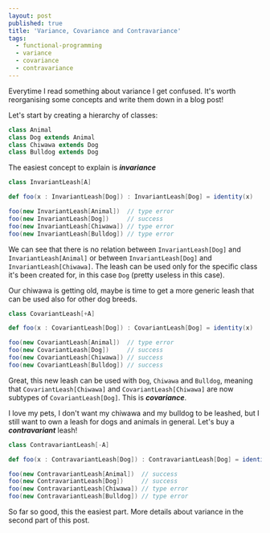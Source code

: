 ```yaml
---
layout: post
published: true
title: 'Variance, Covariance and Contravariance'
tags:
  - functional-programming
  - variance
  - covariance
  - contravariance
---
```


Everytime I read something about variance I get confused. It's worth reorganising some concepts and write them down in a blog post!

Let's start by creating a hierarchy of classes:

```scala
class Animal
class Dog extends Animal
class Chiwawa extends Dog
class Bulldog extends Dog
```

The easiest concept to explain is ***invariance***

```scala
class InvariantLeash[A]

def foo(x : InvariantLeash[Dog]) : InvariantLeash[Dog] = identity(x)

foo(new InvariantLeash[Animal])  // type error
foo(new InvariantLeash[Dog]) 	 // success
foo(new InvariantLeash[Chiwawa]) // type error
foo(new InvariantLeash[Bulldog]) // type error
```

We can see that there is no relation between `InvariantLeash[Dog]` and `InvariantLeash[Animal]` or between `InvariantLeash[Dog]` and `InvariantLeash[Chiwawa]`.
The leash can be used only for the specific class it's been created for, in this case `Dog` (pretty useless in this case).

Our chiwawa is getting old, maybe is time to get a more generic leash that can be used also for other dog breeds.

```scala
class CovariantLeash[+A]

def foo(x : CovariantLeash[Dog]) : CovariantLeash[Dog] = identity(x)

foo(new CovariantLeash[Animal])  // type error
foo(new CovariantLeash[Dog])     // success
foo(new CovariantLeash[Chiwawa]) // success
foo(new CovariantLeash[Bulldog]) // success
```

Great, this new leash can be used with `Dog`, `Chiwawa` and `Bulldog`, meaning that 
`CovariantLeash[Chiwawa]` and `CovariantLeash[Chiwawa]` are now subtypes of `CovariantLeash[Dog]`.
This is ***covariance***.


I love my pets, I don't want my chiwawa and my bulldog to be leashed, but I still want to own a leash for dogs and animals in general. Let's buy a ***contravariant*** leash!

```scala
class ContravariantLeash[-A]

def foo(x : ContravariantLeash[Dog]) : ContravariantLeash[Dog] = identity(x)

foo(new ContravariantLeash[Animal])  // success
foo(new ContravariantLeash[Dog])     // success
foo(new ContravariantLeash[Chiwawa]) // type error
foo(new ContravariantLeash[Bulldog]) // type error
```

So far so good, this the easiest part. More details about variance in the second part of this post.
